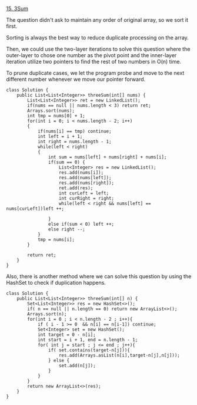 [15. 3Sum](https://leetcode.com/problems/3sum/description/)

The question didn't ask to maintain any order of original array, so we sort it first.

Sorting is always the best way to reduce duplicate processing on the array.

Then, we could use the two-layer iterations to solve this question
where the outer-layer to chose one number as the pivot point and the inner-layer iteration utilize two pointers to find the rest of two numbers in O(n) time.

To prune duplicate cases, we let the program probe and move to the next different number whenever we move our pointer forward.

```
class Solution {
    public List<List<Integer>> threeSum(int[] nums) {
        List<List<Integer>> ret = new LinkedList();
        if(nums == null || nums.length < 3) return ret;
        Arrays.sort(nums);
        int tmp = nums[0] + 1;
        for(int i = 0; i < nums.length - 2; i++)
        {
            if(nums[i] == tmp) continue;
            int left = i + 1;
            int right = nums.length - 1;
            while(left < right)
            {
                int sum = nums[left] + nums[right] + nums[i];
                if(sum == 0) {
                    List<Integer> res = new LinkedList();
                    res.add(nums[i]);
                    res.add(nums[left]);
                    res.add(nums[right]);
                    ret.add(res);
                    int curLeft = left;
                    int curRight = right;
                    while(left < right && nums[left] == nums[curLeft])left ++;
                    
                }
                else if(sum < 0) left ++;
                else right --;
            }
            tmp = nums[i];
        }
        
        return ret;
    }
}
```

Also, there is another method where we can solve this question by using the HashSet to check if duplication happens.

```
class Solution {
    public List<List<Integer>> threeSum(int[] n) {
        Set<List<Integer>> res = new HashSet<>();
        if( n == null || n.length == 0) return new ArrayList<>();
        Arrays.sort(n);
        for(int i = 0 ; i < n.length - 2 ; i++){
            if ( i - 1 >= 0  && n[i] == n[i-1]) continue;
            Set<Integer> set = new HashSet();
            int target = 0 - n[i];
            int start = i + 1, end = n.length - 1;
            for( int j = start ; j <= end ; j++){
                if( set.contains(target-n[j])){
                    res.add(Arrays.asList(n[i],target-n[j],n[j]));
                } else {
                    set.add(n[j]);
                }
            }
        }
        return new ArrayList<>(res);
    }
}
```
